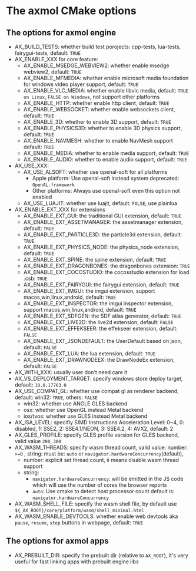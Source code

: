 # The axmol CMake options

## The options for axmol engine
- AX_BUILD_TESTS: whether build test porojects: cpp-tests, lua-tests, fairygui-tests, default: `TRUE`
- AX_ENABLE_XXX for core feature: 
  - AX_ENABLE_MSEDGE_WEBVIEW2: whether enable msedge webview2, default: `TRUE`
  - AX_ENABLE_MFMEDIA: whether enable microsoft media foundation for windows video player support, default: `TRUE`
  - AX_ENABLE_VLC_MEDIA: whether enable libvlc media, default: `TRUE on Linux`, `FALSE on Windows`, not support other platforms
  - AX_ENABLE_HTTP: whether enable http client, default: `TRUE`
  - AX_ENABLE_WEBSOCKET: whether enable websockets client, default: `TRUE`
  - AX_ENABLE_3D: whether to enable 3D support, default: `TRUE`
  - AX_ENABLE_PHYSICS3D: whether to enable 3D physics support, default: `TRUE`
  - AX_ENABLE_NAVMESH: whether to enable NavMesh support default: `TRUE`
  - AX_ENABLE_MEDIA: whether to enable media support, default: `TRUE`
  - AX_ENABLE_AUDIO: whether to enable audio support, default: `TRUE`
- AX_USE_XXX:
  - AX_USE_ALSOFT: whether use openal-soft for all platforms
    - Apple platform: Use openal-soft instead system deprecated: `OpenAL.framework`
    - Other platforms: Always use openal-soft even this option not enabled
  - AX_USE_LUAJIT: whether use luajit, default: `FALSE`, use plainlua
- AX_ENABLE_EXT_XXX for extensions
  - AX_ENABLE_EXT_GUI: the traditional GUI extension, default: `TRUE`
  - AX_ENABLE_EXT_ASSETMANAGER: the assetmanager extension, default: `TRUE`
  - AX_ENABLE_EXT_PARTICLE3D: the particle3d extension, default: `TRUE`
  - AX_ENABLE_EXT_PHYSICS_NODE: the physics_node extension, default: `TRUE`
  - AX_ENABLE_EXT_SPINE: the spine extension, default: `TRUE`
  - AX_ENABLE_EXT_DRAGONBONES: the dragonbones extension: `TRUE`
  - AX_ENABLE_EXT_COCOSTUDIO: the cocosstudio extension for load .csb: `TRUE`
  - AX_ENABLE_EXT_FAIRYGUI: the fairygui extension, default: `TRUE`
  - AX_ENABLE_EXT_IMGUI: the imgui extension, support macos,win,linux,android, default: `TRUE` 
  - AX_ENABLE_EXT_INSPECTOR: the imgui inspector extension, support macos,win,linux,android, default: `TRUE` 
  - AX_ENABLE_EXT_SDFGEN: the SDF atlas generator, default: `TRUE`
  - AX_ENABLE_EXT_LIVE2D: the live2d extension, default: `FALSE` 
  - AX_ENABLE_EXT_EFFEKSEER: the effekseer extension, default: `FALSE` 
  - AX_ENABLE_EXT_JSONDEFAULT: the UserDefault based on json, default: `FALSE`
  - AX_ENABLE_EXT_LUA: the lua extension, default: `TRUE`
  - AX_ENABLE_EXT_DRAWNODEEX: the DrawNodeEx extension, default: `FALSE`
- AX_WITH_XXX: usually user don't need care it
- AX_VS_DEPLOYMENT_TARGET: specify windows store deploy target, default: `10.0.17763.0`
- AX_USE_COMPAT_GL: whether use compat gl as renderer backend, default: win32: `TRUE`, others: `FALSE`
  - win32: whether use ANGLE GLES backend
  - osx: whether use OpenGL instead Metal backend
  - ios/tvos: whether use GLES instead Metal backend
- AX_ISA_LEVEL: specifiy SIMD Instructions Acceleration Level: 0~4, 0: disabled, 1: SSE2, 2: SSE4.1/NEON, 3: SSE4.2, 4: AVX2, default: 2
- AX_GLES_PROFILE: specify GLES profile version for GLES backend, valid value `200`, `300`
- AX_WASM_THREADS: specify wasm thread count, valid value: number: `>=0` , string: must be: `auto` or `navigator.hardwareConcurrency`(default), 
   - number: explicit set thread count, `0` means disable wasm thread support
   - string: 
     - `navigator.hardwareConcurrency`: will be emitted in the JS code which will use the number of cores the browser reports
     - `auto`: Use cmake to detect host processor count
default is: `navigator.hardwareConcurrency`
- AX_WASM_SHELL_FILE: specify the wasm shell file, by default use `${_AX_ROOT}/core/platform/wasm/shell_minimal.html`
- AX_WASM_ENABLE_DEVTOOLS: whether enable web devtools aka `pause`, `resume`, `step` buttons in webpage, default: `TRUE`

## The options for axmol apps

- AX_PREBUILT_DIR: specify the prebuilt dir (relative to `AX_ROOT`), it's very useful for fast linking apps with prebuilt engine libs
